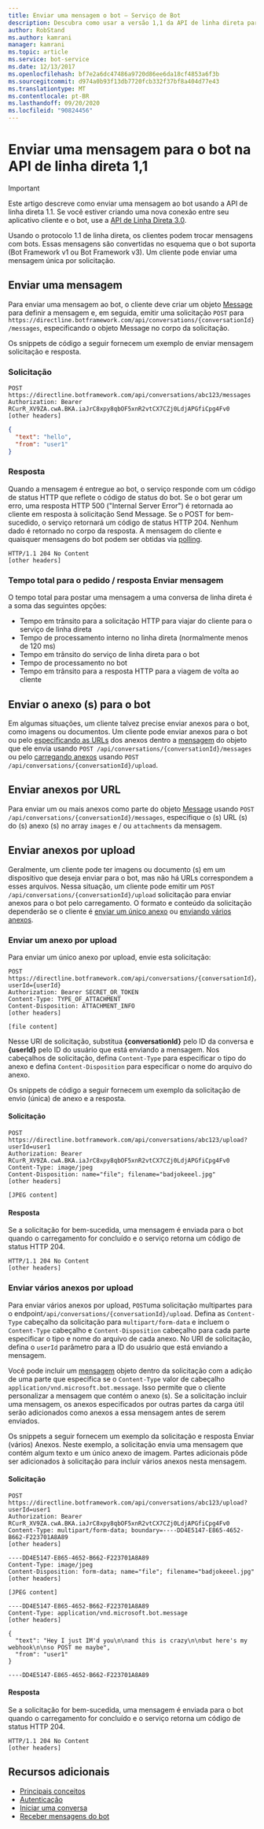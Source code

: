```yaml
---
title: Enviar uma mensagem o bot – Serviço de Bot
description: Descubra como usar a versão 1,1 da API de linha direta para enviar mensagens para bots. Saiba como criar e enviar mensagens e anexos. Consulte as respostas esperadas.
author: RobStand
ms.author: kamrani
manager: kamrani
ms.topic: article
ms.service: bot-service
ms.date: 12/13/2017
ms.openlocfilehash: bf7e2a6dc47486a9720d86ee6da18cf4853a6f3b
ms.sourcegitcommit: d974a0b93f13db7720fcb332f37bf8a404d77e43
ms.translationtype: MT
ms.contentlocale: pt-BR
ms.lasthandoff: 09/20/2020
ms.locfileid: "90824456"
---
```

# <a name="send-a-message-to-the-bot-in-direct-line-api-11"></a>Enviar uma mensagem para o bot na API de linha direta 1,1

> [!IMPORTANT]
> Este artigo descreve como enviar uma mensagem ao bot usando a API de linha direta 1.1. Se você estiver criando uma nova conexão entre seu aplicativo cliente e o bot, use a [API de Linha Direta 3.0](bot-framework-rest-direct-line-3-0-send-activity.md).

Usando o protocolo 1.1 de linha direta, os clientes podem trocar mensagens com bots. Essas mensagens são convertidas no esquema que o bot suporta (Bot Framework v1 ou Bot Framework v3). Um cliente pode enviar uma mensagem única por solicitação. 

## <a name="send-a-message"></a>Enviar uma mensagem

Para enviar uma mensagem ao bot, o cliente deve criar um objeto [Message](bot-framework-rest-direct-line-1-1-api-reference.md#message-object) para definir a mensagem e, em seguida, emitir uma solicitação `POST` para `https://directline.botframework.com/api/conversations/{conversationId}/messages`, especificando o objeto Message no corpo da solicitação.

Os snippets de código a seguir fornecem um exemplo de enviar mensagem solicitação e resposta.

### <a name="request"></a>Solicitação

```http
POST https://directline.botframework.com/api/conversations/abc123/messages
Authorization: Bearer RCurR_XV9ZA.cwA.BKA.iaJrC8xpy8qbOF5xnR2vtCX7CZj0LdjAPGfiCpg4Fv0
[other headers]
```

```json
{
  "text": "hello",
  "from": "user1"
}
```

### <a name="response"></a>Resposta

Quando a mensagem é entregue ao bot, o serviço responde com um código de status HTTP que reflete o código de status do bot. Se o bot gerar um erro, uma resposta HTTP 500 ("Internal Server Error") é retornada ao cliente em resposta à solicitação Send Message. Se o POST for bem-sucedido, o serviço retornará um código de status HTTP 204. Nenhum dado é retornado no corpo da resposta. A mensagem do cliente e quaisquer mensagens do bot podem ser obtidas via [polling](bot-framework-rest-direct-line-1-1-receive-messages.md). 

```http
HTTP/1.1 204 No Content
[other headers]
```

### <a name="total-time-for-the-send-message-requestresponse"></a>Tempo total para o pedido / resposta Enviar mensagem

O tempo total para postar uma mensagem a uma conversa de linha direta é a soma das seguintes opções:

- Tempo em trânsito para a solicitação HTTP para viajar do cliente para o serviço de linha direta
- Tempo de processamento interno no linha direta (normalmente menos de 120 ms)
- Tempo em trânsito do serviço de linha direta para o bot
- Tempo de processamento no bot
- Tempo em trânsito para a resposta HTTP para a viagem de volta ao cliente

## <a name="send-attachments-to-the-bot"></a>Enviar o anexo (s) para o bot

Em algumas situações, um cliente talvez precise enviar anexos para o bot, como imagens ou documentos. Um cliente pode enviar anexos para o bot ou pelo [especificando as URLs](#send-by-url) dos anexos dentro a [mensagem](bot-framework-rest-direct-line-1-1-api-reference.md#message-object) do objeto que ele envia usando `POST /api/conversations/{conversationId}/messages` ou pelo [carregando anexos](#upload-attachments) usando `POST /api/conversations/{conversationId}/upload`.

## <a name="send-attachments-by-url"></a><a id="send-by-url"></a> Enviar anexos por URL

Para enviar um ou mais anexos como parte do objeto [Message](bot-framework-rest-direct-line-1-1-api-reference.md#message-object) usando `POST /api/conversations/{conversationId}/messages`, especifique o (s) URL (s) do (s) anexo (s) no array `images` e / ou `attachments` da mensagem.

## <a name="send-attachments-by-upload"></a><a id="upload-attachments"></a> Enviar anexos por upload

Geralmente, um cliente pode ter imagens ou documento (s) em um dispositivo que deseja enviar para o bot, mas não há URLs correspondem a esses arquivos. Nessa situação, um cliente pode emitir um `POST /api/conversations/{conversationId}/upload` solicitação para enviar anexos para o bot pelo carregamento. O formato e conteúdo da solicitação dependerão se o cliente é [enviar um único anexo](#upload-one-attachment) ou [enviando vários anexos](#upload-multiple-attachments).

### <a name="send-a-single-attachment-by-upload"></a><a id="upload-one-attachment"></a> Enviar um anexo por upload

Para enviar um único anexo por upload, envie esta solicitação: 

```http
POST https://directline.botframework.com/api/conversations/{conversationId}/upload?userId={userId}
Authorization: Bearer SECRET_OR_TOKEN
Content-Type: TYPE_OF_ATTACHMENT
Content-Disposition: ATTACHMENT_INFO
[other headers]

[file content]
```

Nesse URI de solicitação, substitua **{conversationId}** pelo ID da conversa e **{userId}** pelo ID do usuário que está enviando a mensagem. Nos cabeçalhos de solicitação, defina `Content-Type` para especificar o tipo do anexo e defina `Content-Disposition` para especificar o nome do arquivo do anexo.

Os snippets de código a seguir fornecem um exemplo da solicitação de envio (única) de anexo e a resposta.

#### <a name="request"></a>Solicitação

```http
POST https://directline.botframework.com/api/conversations/abc123/upload?userId=user1
Authorization: Bearer RCurR_XV9ZA.cwA.BKA.iaJrC8xpy8qbOF5xnR2vtCX7CZj0LdjAPGfiCpg4Fv0
Content-Type: image/jpeg
Content-Disposition: name="file"; filename="badjokeeel.jpg"
[other headers]

[JPEG content]
```

#### <a name="response"></a>Resposta

Se a solicitação for bem-sucedida, uma mensagem é enviada para o bot quando o carregamento for concluído e o serviço retorna um código de status HTTP 204.

```http
HTTP/1.1 204 No Content
[other headers]
```

### <a name="send-multiple-attachments-by-upload"></a><a id="upload-multiple-attachments"></a> Enviar vários anexos por upload

Para enviar vários anexos por upload, `POST`uma solicitação multipartes para o endpoint`/api/conversations/{conversationId}/upload`. Defina as `Content-Type` cabeçalho da solicitação para `multipart/form-data` e incluem o `Content-Type` cabeçalho e `Content-Disposition` cabeçalho para cada parte especificar o tipo e nome do arquivo de cada anexo. No URI de solicitação, defina o `userId` parâmetro para a ID do usuário que está enviando a mensagem. 

Você pode incluir um [mensagem](bot-framework-rest-direct-line-1-1-api-reference.md#message-object) objeto dentro da solicitação com a adição de uma parte que especifica se o `Content-Type` valor de cabeçalho `application/vnd.microsoft.bot.message`. Isso permite que o cliente personalizar a mensagem que contém o anexo (s). Se a solicitação incluir uma mensagem, os anexos especificados por outras partes da carga útil serão adicionados como anexos a essa mensagem antes de serem enviados. 

Os snippets a seguir fornecem um exemplo da solicitação e resposta Enviar (vários) Anexos. Neste exemplo, a solicitação envia uma mensagem que contém algum texto e um único anexo de imagem. Partes adicionais pôde ser adicionados à solicitação para incluir vários anexos nesta mensagem.

#### <a name="request"></a>Solicitação

```http
POST https://directline.botframework.com/api/conversations/abc123/upload?userId=user1
Authorization: Bearer RCurR_XV9ZA.cwA.BKA.iaJrC8xpy8qbOF5xnR2vtCX7CZj0LdjAPGfiCpg4Fv0
Content-Type: multipart/form-data; boundary=----DD4E5147-E865-4652-B662-F223701A8A89
[other headers]

----DD4E5147-E865-4652-B662-F223701A8A89
Content-Type: image/jpeg
Content-Disposition: form-data; name="file"; filename="badjokeeel.jpg"
[other headers]

[JPEG content]

----DD4E5147-E865-4652-B662-F223701A8A89
Content-Type: application/vnd.microsoft.bot.message
[other headers]

{
  "text": "Hey I just IM'd you\n\nand this is crazy\n\nbut here's my webhook\n\nso POST me maybe",
  "from": "user1"
}

----DD4E5147-E865-4652-B662-F223701A8A89
```

#### <a name="response"></a>Resposta

Se a solicitação for bem-sucedida, uma mensagem é enviada para o bot quando o carregamento for concluído e o serviço retorna um código de status HTTP 204.

```http
HTTP/1.1 204 No Content
[other headers]
```

## <a name="additional-resources"></a>Recursos adicionais

- [Principais conceitos](bot-framework-rest-direct-line-1-1-concepts.md)
- [Autenticação](bot-framework-rest-direct-line-1-1-authentication.md)
- [Iniciar uma conversa](bot-framework-rest-direct-line-1-1-start-conversation.md)
- [Receber mensagens do bot](bot-framework-rest-direct-line-1-1-receive-messages.md)